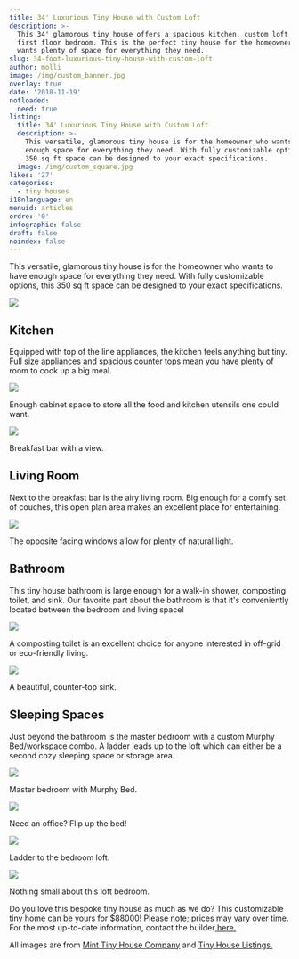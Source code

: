 ```yaml
---
title: 34' Luxurious Tiny House with Custom Loft
description: >-
  This 34' glamorous tiny house offers a spacious kitchen, custom loft, and
  first floor bedroom. This is the perfect tiny house for the homeowner who
  wants plenty of space for everything they need.
slug: 34-foot-luxurious-tiny-house-with-custom-loft
author: molli
image: /img/custom_banner.jpg
overlay: true
date: '2018-11-19'
notloaded:
  need: true
listing:
  title: 34' Luxurious Tiny House with Custom Loft
  description: >-
    This versatile, glamorous tiny house is for the homeowner who wants to have
    enough space for everything they need. With fully customizable options, the
    350 sq ft space can be designed to your exact specifications. 
  image: /img/custom_square.jpg
likes: '27'
categories:
  - tiny houses
i18nlanguage: en
menuid: articles
ordre: '0'
infographic: false
draft: false
noindex: false
---
```

This versatile, glamorous tiny house is for the homeowner who wants to have enough space for everything they need. With fully customizable options, this 350 sq ft space can be designed to your exact specifications. 

![](/img/custom.jpg)

## Kitchen

Equipped with top of the line appliances, the kitchen feels anything but tiny. Full size appliances and spacious counter tops mean you have plenty of room to cook up a big meal.

![](/img/custom1.jpeg)

<span class="figcaption">Enough cabinet space to store all the food and kitchen utensils one could want.</span>

![](/img/custom2.jpeg)

<span class="figcaption">Breakfast bar with a view.</span>

## Living Room

Next to the breakfast bar is the airy living room. Big enough for a comfy set of couches, this open plan area makes an excellent place for entertaining.

![](/img/custom3.jpeg)

<span class="figcaption">The opposite facing windows allow for plenty of natural light.</span>

## Bathroom

This tiny house bathroom is large enough for a walk-in shower, composting toilet, and sink. Our favorite part about the bathroom is that it's conveniently located between the bedroom and living space!

![](/img/custom4.jpeg)

<span class="figcaption">A composting toilet is an excellent choice for anyone interested in off-grid or eco-friendly living.</span>

![](/img/custom5.jpeg)

<span class="figcaption">A beautiful, counter-top sink.</span>

## Sleeping Spaces

Just beyond the bathroom is the master bedroom with a custom Murphy Bed/workspace combo. A ladder leads up to the loft which can either be a second cozy sleeping space or storage area. 

![](/img/custom6.jpeg)

<span class="figcaption">Master bedroom with Murphy Bed.</span>

![](/img/custom9.jpeg)

<span class="figcaption">Need an office? Flip up the bed!</span>

![](/img/custom7.jpeg)

<span class="figcaption">Ladder to the bedroom loft.</span>

![](/img/custom8.jpeg)

<span class="figcaption">Nothing small about this loft bedroom.</span>

Do you love this bespoke tiny house as much as we do? This customizable tiny home can be yours for $88000! Please note; prices may vary over time. For the most up-to-date information, contact the builder[ here.](https://www.minttinyhomes.com/contact-tiny-living)

All images are from [Mint Tiny House Company](https://www.minttinyhomes.com/) and [Tiny House Listings.](https://tinyhouselistings.com)
